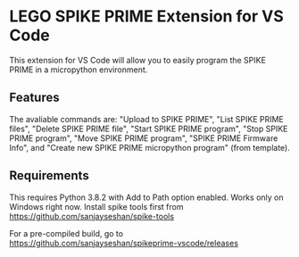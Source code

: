 # LEGO SPIKE PRIME Extension for VS Code

This extension for VS Code will allow you to easily program the SPIKE PRIME in a micropython environment.

## Features

The avaliable commands are: "Upload to SPIKE PRIME", "List SPIKE PRIME files", "Delete SPIKE PRIME file", "Start SPIKE PRIME program", "Stop SPIKE PRIME program", "Move SPIKE PRIME program", "SPIKE PRIME Firmware Info", and "Create new SPIKE PRIME micropython program" (from template).

## Requirements

This requires Python 3.8.2 with Add to Path option enabled. Works only on Windows right now. Install spike tools first from https://github.com/sanjayseshan/spike-tools

For a pre-compiled build, go to https://github.com/sanjayseshan/spikeprime-vscode/releases
